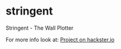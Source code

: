 # stringent
Stringent - The Wall Plotter

For more info look at: [Project on hackster.io](https://www.hackster.io/fredrikstridsman/stringent-the-15-wall-plotter-d965ca) 
